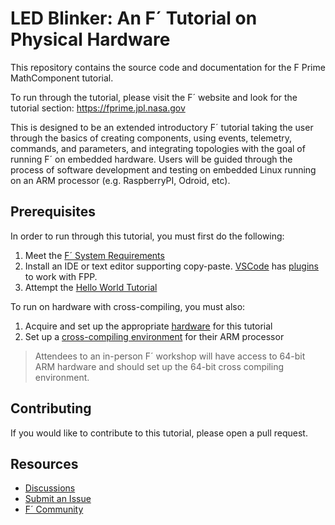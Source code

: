 # LED Blinker: An F´ Tutorial on Physical Hardware

This repository contains the source code and documentation for the F Prime MathComponent tutorial.

To run through the tutorial, please visit the F´ website and look for the tutorial section: https://fprime.jpl.nasa.gov

This is designed to be an extended introductory F´ tutorial taking the user through the basics of creating components,
using events, telemetry, commands, and parameters, and integrating topologies with the goal of running F´ on embedded
hardware. Users will be guided through the process of software development and testing on embedded Linux running on an
ARM processor (e.g. RaspberryPI, Odroid, etc).

## Prerequisites

In order to run through this tutorial, you must first do the following:

1. Meet the [F´ System Requirements](https://nasa.github.io/fprime/INSTALL.html#requirements)
2. Install an IDE or text editor supporting copy-paste. [VSCode](https://code.visualstudio.com/) has [plugins](https://marketplace.visualstudio.com/items?itemName=unlv-team5.fpptools) to work with FPP.
3. Attempt the [Hello World Tutorial](https://fprime-community.github.io/fprime-tutorial-hello-world/)

To run on hardware with cross-compiling, you must also:
1. Acquire and set up the appropriate [hardware](docs/hardware.md) for this tutorial
2. Set up a [cross-compiling environment](https://github.com/nasa/fprime/blob/devel/docs/Tutorials/CrossCompilationSetup/CrossCompilationSetupTutorial.md) for their ARM processor
> Attendees to an in-person F´ workshop will have access to 64-bit ARM hardware and should set up the 64-bit cross compiling environment.

## Contributing
If you would like to contribute to this tutorial, please open a pull request.

## Resources
- [Discussions](https://github.com/nasa/fprime/discussions)
- [Submit an Issue](https://github.com/nasa/fprime/issues)
- [F´ Community](https://github.com/fprime-community)
